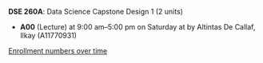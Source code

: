 **DSE 260A**: Data Science Capstone Design 1 (2 units)

- **A00** (Lecture) at 9:00 am–5:00 pm on Saturday at   by Altintas De Callaf, Ilkay (A11770931)

[Enrollment numbers over time](./DSE260A.tsv)
